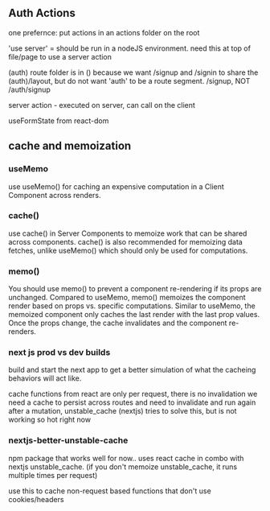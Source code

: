 ## Auth Actions

one prefernce: put actions in an actions folder on the root

'use server' = should be run in a nodeJS environment. need this at top of file/page to use a server action

(auth) route folder is in () because we want /signup and /signin to share the (auth)/layout, but do not want 'auth' to be a route segment.
/signup, NOT /auth/signup

server action - executed on server, can call on the client

useFormState from react-dom

## cache and memoization

### useMemo

use useMemo() for caching an expensive computation in a Client Component across renders.

### cache()

use cache() in Server Components to memoize work that can be shared across components.
cache() is also recommended for memoizing data fetches, unlike useMemo() which should only be used for computations.

### memo()

You should use memo() to prevent a component re-rendering if its props are unchanged.
Compared to useMemo, memo() memoizes the component render based on props vs. specific computations. Similar to useMemo, the memoized component only caches the last render with the last prop values. Once the props change, the cache invalidates and the component re-renders.

### next js prod vs dev builds

build and start the next app to get a better simulation of what the cacheing behaviors will act like.

cache functions from react are only per request, there is no invalidation
we need a cache to persist across routes and need to invalidate and run again after a mutation,
unstable_cache (nextjs) tries to solve this, but is not working so hot right now

### nextjs-better-unstable-cache

npm package that works well for now..
uses react cache in combo with nextjs unstable_cache.
(if you don't memoize unstable_cache, it runs multiple times per request)

use this to cache non-request based functions that don't use cookies/headers

